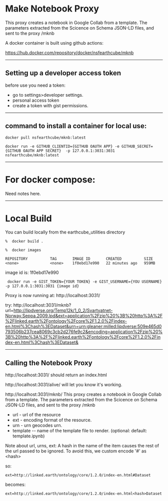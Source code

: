 # Make Notebook Proxy
This proxy creates a notebook in Google Collab from a template. The parameters extracted from the Scicence on Schema JSON-LD files, and sent to the proxy
/mknb

A docker container is built using github actions:

https://hub.docker.com/repository/docker/nsfearthcube/mknb

---
## Setting up a developer access token
before use you need a token:
* go to settings>developer settings.
* personal access token
* create a token with gist permissions.

---
## command to install a container for local use:
```
docker pull nsfearthcube/mknb:latest

docker run -e GITHUB_CLIENTID={GITHUB OAUTH APP} -e GITHUB_SECRET={GITHUB OAUTH APP SECRET}  -p 127.0.0.1:3031:3031 nsfearthcube/mknb:latest
```


---
# For docker compose:
Need notes here.

--- 
# Local Build
You can build locally from the earthcube_utilities directory

```%  docker build .``` 

```%  docker images``` 
```% docker images
REPOSITORY          TAG       IMAGE ID       CREATED          SIZE
<none>              <none>    1f0ebd17e990   22 minutes ago   959MB
``` 
image id is: 1f0ebd17e990

``` docker run -e GIST_TOKEN={YOUR TOKEN} -e GIST_USERNAME={YOU USERNAME}  -p 127.0.0.1:3031:3031 {image id}``` 

Proxy is now running at:
 http://localhost:3031/

try:
http://localhost:3031/mknb?url=http://lipdverse.org/Temp12k/1_0_2/Svartvatnet-Norway.Seppa.2009.lpd&ext=application%2Fzip%20%3B%20http%3A%2F%2Flinked.earth%2Fontology%2Fcore%2F1.2.0%2Findex-en.html%3Chash%3EDataset&urn=urn:gleaner:milled:lipdverse:509e465d0793506b237cea8069c3cb2d276fe9c2&encoding=application%2Fzip%20%3B%20http%3A%2F%2Flinked.earth%2Fontology%2Fcore%2F1.2.0%2Findex-en.html%3Chash%3EDataset&

---
## Calling the Notebook Proxy

 http://localhost:3031/ should return an index.html

 http://localhost:3031/alive/ will let you know it's working.

http://localhost:3031/mknb/
This proxy creates a notebook in Google Collab from a template. The parameters extracted from the Scicence on Schema JSON-LD files, and sent to the proxy
/mknb
* url - url of the resource
* ext - encoding format of the resource.
* urn - urn geocodes urn. 
* template -- name of the template file to render. (optional: default: template.ipynb)

Note about url, urns, ext:
A hash in the name of the item causes the rest of the url passed to be ignored.
To avoid this, we custom encode '#' as &lt;hash&gt;

so:

`ext=http://linked.earth/ontology/core/1.2.0/index-en.html#Dataset`

becomes:

`ext=http://linked.earth/ontology/core/1.2.0/index-en.html<hash>Dataset`









